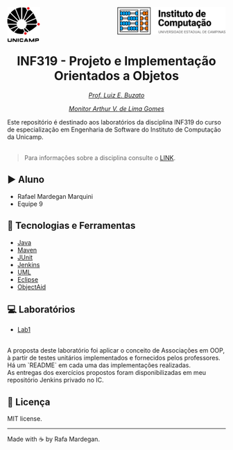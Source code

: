 <div id="header">
    <img src="img/unicamp.png" width=75px align="left" />
    <img src="img/ic.png" width=250px align="right" />
</div>
<br /><br /><br /><br />

<h1 align="center"> INF319 - Projeto e Implementação Orientados a Objetos</h1>
<p align="center"><em><a href="/" target="_blank">Prof. Luiz E. Buzato</a></em></p>
<p align="center"><em><a href="/" target="_blank">Monitor Arthur V. de Lima Gomes</a></em></p>
Este repositório é destinado aos laboratórios da disciplina INF319 do curso de especialização em Engenharia de Software do Instituto de Computação da Unicamp.
<br /><br />

> Para informações sobre a disciplina consulte o [LINK](https://ic.unicamp.br/wp-content/uploads/2019/10/INF-0319-Projeto-e-Implementa%C3%A7%C3%A3o-Orientados-a-Objetos.pdf).


## :arrow_forward: Aluno
* Rafael Mardegan Marquini
* Equipe 9

## :hammer: Tecnologias e Ferramentas
* [Java](https://www.oracle.com/java/)
* [Maven](https://maven.apache.org/)
* [JUnit](https://junit.org/junit5/)
* [Jenkins](https://www.jenkins.io/)
* [UML](https://www.uml.org/)
* [Eclipse](https://www.eclipse.org/)
* [ObjectAid](https://www.objectaid.com/)

## :computer: Laboratórios
* [Lab1](https://github.com/rmmarquini/engsoft-inf319-labs/tree/master/lab1)
<br />
A proposta deste laboratório foi aplicar o conceito de Associações em OOP, à partir de testes unitários implementados e fornecidos pelos professores.
<br />
Há um `README` em cada uma das implementações realizadas.
<br />
As entregas dos exercícios propostos foram disponibilizadas em meu repositório Jenkins privado no IC.

## :memo: Licença
MIT license.

---
Made with :coffee: by Rafa Mardegan.
